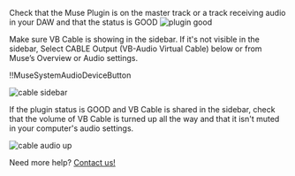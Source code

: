 Check that the Muse Plugin is on the master track or a track receiving audio in your DAW and that the status is GOOD
![plugin good](https://user-images.githubusercontent.com/7818811/152457902-547c5b27-6640-4256-896e-ebabcd690c70.png)

Make sure VB Cable is showing in the sidebar. If it's not visible in the sidebar, Select CABLE Output (VB-Audio Virtual Cable) below or from Muse’s Overview or Audio settings.

!!MuseSystemAudioDeviceButton

![cable sidebar](https://user-images.githubusercontent.com/7818811/152461021-f7750fc3-744b-4f53-a927-4175df8b012a.png)

If the plugin status is GOOD and VB Cable is shared in the sidebar, check that the volume of VB Cable is turned up all the way and that it isn't muted in your computer's audio settings. 

![cable audio up](https://user-images.githubusercontent.com/7818811/152457896-59fa31df-c778-4e6e-a567-ea7d2145928a.png)


Need more help? [Contact us!](https://www.musesessions.co/contact)